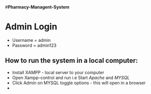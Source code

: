 #**Pharmacy-Managent-System**

# Admin Login 
- Username = admin 
- Password = admin123

## How to run the system in a local computer:
- Install XAMPP - local server to your computer
- Open Xampp-control and run i.e Start *Apache* and *MYSQL* 
- Click Admin on MYSQL toggle options - this will open in a browser 
- 
